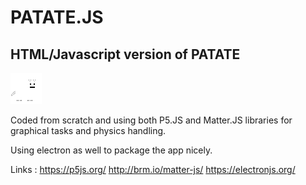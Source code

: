 # PATATE.JS

## HTML/Javascript version of PATATE

![PATATE.JS](assets\cat.png)

Coded from scratch and using both P5.JS and Matter.JS libraries for graphical tasks and physics handling.

Using electron as well to package the app nicely.

Links :
https://p5js.org/
http://brm.io/matter-js/
https://electronjs.org/
